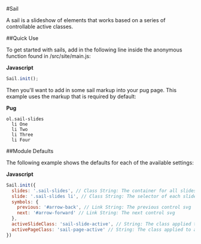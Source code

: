 #Sail

A sail is a slideshow of elements that works based on a series of controllable active classes.

##Quick Use

To get started with sails, add in the following line inside the anonymous function found in /src/site/main.js:

**Javascript**

```js
Sail.init();
```

Then you'll want to add in some sail markup into your pug page. This example uses the markup that is required by default:

**Pug**

```pug
ol.sail-slides
  li One
  li Two
  li Three
  li Four
```

##Module Defaults

The following example shows the defaults for each of the available settings:

**Javascript**

```js
Sail.init({
  slides: '.sail-slides', // Class String: The container for all slides
  slide: '.sail-slides li', // Class String: The selector of each slide
  symbols: {
    previous: '#arrow-back', // Link String: The previous control svg
    next: '#arrow-forward' // Link String: The next control svg
  },
  activeSlideClass: 'sail-slide-active', // String: The class applied to an active slide
  activePageClass: 'sail-page-active' // String: The class applied to an active page
})
```

